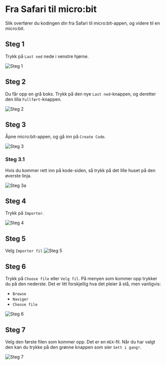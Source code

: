 # Fra Safari til micro:bit
Slik overfører du kodingen din fra Safari til micro:bit-appen, og videre til en micro:bit.

## Steg 1
Trykk på ``Last ned`` nede i venstre hjørne.

![Steg 1](Steg1.PNG)

## Steg 2
Du får opp en grå boks. Trykk på den nye ``Last ned``-knappen, og deretter den lilla ``Fullført``-knappen.

![Steg 2](Steg2.PNG)

## Steg 3
Åpne micro:bit-appen, og gå inn på ``Create Code``.

![Steg 3](Steg3.PNG)

### Steg 3.1
Hvis du kommer rett inn på kode-siden, så trykk på det lille huset på den øverste linja.

![Steg 3a](Steg3a.PNG)

## Steg 4
Trykk på ``Importer``.

![Steg 4](Steg4.PNG)

## Steg 5
Velg ``Importer fil``
![Steg 5](Steg5.PNG)

## Steg 6
Trykk på ``Choose file`` eller ``Velg fil``. På menyen som kommer opp trykker du på den nederste. Det er litt forskjellig hva det pleier å stå, men vanligvis:
- ``Browse``
- ``Naviger``
- ``Choose file``

![Steg 6](Steg6.PNG)

## Steg 7
Velg den første filen som kommer opp. Det er en ``HEX``-fil. Når du har valgt den kan du trykke på den grønne knappen som sier ``Sett i gang!``.

![Steg 7](Steg7.jpg)
